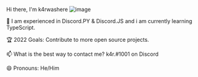 Hi there, I'm k4rwashere ![image](https://user-images.githubusercontent.com/121236936/209140540-4aaf299e-85c7-4e70-9bad-41da2bb04311.png)


🌱 I am experienced in Discord.PY & Discord.JS and i am currently learning TypeScript.

🏆 2022 Goals: Contribute to more open source projects.

📫 What is the best way to contact me? k4r.#1001 on Discord

😄 Pronouns: He/Him
